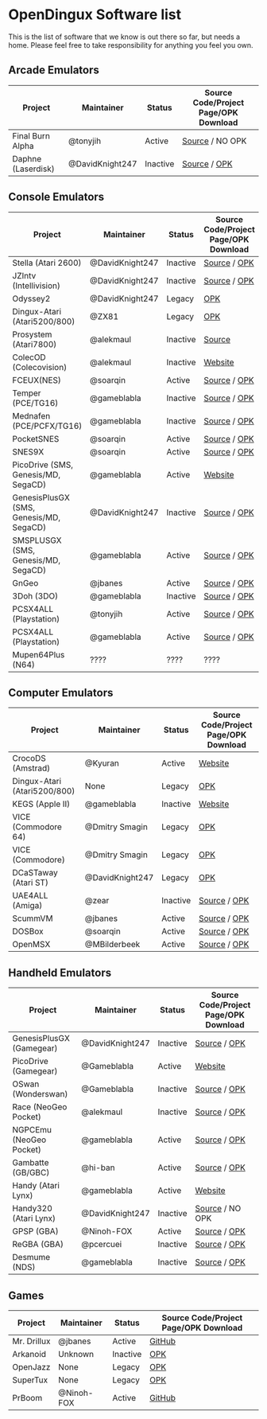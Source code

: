 # OpenDingux Software list
This is the list of software that we know is out there so far, but needs a home. Please feel free to take responsibility for anything you feel you own. 


## Arcade Emulators

Project | Maintainer | Status | Source Code/Project Page/OPK Download 
------- | ---------- | ---- | -----------
Final Burn Alpha  | @tonyjih | Active | [Source](https://github.com/tonyjih/fba-sdl) / NO OPK
Daphne (Laserdisk)  | @DavidKnight247 | Inactive | [Source](https://github.com/DavidKnight247/Daphne) / [OPK](https://drive.google.com/file/d/0BwYi4RGX-HSaYVN2RXVHdHlCUEU)

## Console Emulators

Project | Maintainer | Status | Source Code/Project Page/OPK Download 
------- | ---------- | ---- | -----------
Stella (Atari 2600)   | @DavidKnight247 | Inactive | [Source](https://github.com/DavidKnight247/Stella-3.9.3) / [OPK](https://github.com/l33t5p34k3r/RG350-Emulators/raw/master/stella_20191116.opk)
JZIntv (Intellivision)    | @DavidKnight247| Inactive | [Source](https://github.com/DavidKnight247/jzIntv) / [OPK](https://github.com/l33t5p34k3r/RG350-Emulators/raw/master/jzIntv_20191017.opk)
Odyssey2    | @DavidKnight247 | Legacy | [OPK](https://github.com/l33t5p34k3r/RG350-Emulators/raw/master/o2em_20141125.opk)
Dingux-Atari (Atari5200/800) | @ZX81 | Legacy | [OPK](https://github.com/retrogamehandheld/OpenDingux/blob/master/EmulatorOPKs/dingux-atari.opk)
Prosystem (Atari7800) | @alekmaul | Inactive | [Source](https://github.com/alekmaul/prosystem)
ColecOD (Colecovision)    | @alekmaul | Inactive | [Website](https://boards.dingoonity.org/gcw-releases/colecod-v1-0/)
FCEUX(NES)    | @soarqin | Active | [Source](https://github.com/soarqin/fceux-for-retrogame/) / [OPK](https://github.com/soarqin/fceux-for-retrogame/releases)
Temper (PCE/TG16)    | @gameblabla | Inactive | [Source](https://github.com/gameblabla/temper) / [OPK](https://github.com/l33t5p34k3r/RG350-Emulators/raw/master/temper_20191017.opk)
Mednafen (PCE/PCFX/TG16)    | @gameblabla | Inactive | [Source](https://github.com/gameblabla/mednafen-gcw) / [OPK](https://github.com/l33t5p34k3r/RG350-Emulators/raw/master/temper_20191017.opk)
PocketSNES    | @soarqin | Active | [Source](https://github.com/soarqin/PocketSNES/) / [OPK](https://github.com/soarqin/PocketSNES/releases)
SNES9X    | @soarqin | Active | [Source](https://github.com/soarqin/snes9x/releases) / [OPK](https://github.com/soarqin/snes9x/releases)
PicoDrive (SMS, Genesis/MD, SegaCD)  | @gameblabla | Active | [Website](https://boards.dingoonity.org/retro-game-350rg-350/rg-350-emulatorsgame-ports/)
GenesisPlusGX (SMS, Genesis/MD, SegaCD)  | @DavidKnight247 | Inactive | [Source](https://github.com/DavidKnight247/Genesis-Plus-GX) / [OPK](https://github.com/l33t5p34k3r/RG350-Emulators/raw/master/Stock/GenplusGX(Genesis%20%20Mega%20Drive%2C%20Sega%20%20Mega%20CD%2C%20Master%20System%2C%20Game%20Gear%20%26%20SG-1000).opk)
SMSPLUSGX (SMS, Genesis/MD, SegaCD)  | @gameblabla | Active | [Source](https://github.com/gameblabla/sms_sdl) / [OPK](https://gameblabla.nl/files/ipk/gcw0/smsplus_gcw0.opk)
GnGeo   | @jbanes | Active | [Source](https://github.com/jbanes/gngeo/) / [OPK](https://github.com/jbanes/gngeo/releases)
3Doh (3DO)   | @gameblabla | Inactive | [Source](https://github.com/gameblabla/3doh_gcw0) / [OPK](https://github.com/l33t5p34k3r/RG350-Emulators/raw/master/3doh_20180523.opk)
PCSX4ALL  (Playstation)  | @tonyjih | Active | [Source](https://github.com/tonyjih/RG350_pcsx4all/) / [OPK](https://github.com/tonyjih/RG350_pcsx4all/releases)
PCSX4ALL  (Playstation)  | @gameblabla	 | Active | [Source](https://github.com/gameblabla/pcsx4all/) / [OPK](https://github.com/gameblabla/pcsx4all/releases)
Mupen64Plus (N64)    | ???? | ???? | ????

## Computer Emulators

Project | Maintainer | Status | Source Code/Project Page/OPK Download 
------- | ---------- | ---- | -----------
CrocoDS (Amstrad) | @Kyuran | Active | [Website](https://www.kyuran.be/rg350/)
Dingux-Atari (Atari5200/800) | None | Legacy | [OPK](https://github.com/retrogamehandheld/OpenDingux/blob/master/EmulatorOPKs/dingux-atari.opk)
KEGS (Apple II)  | @gameblabla | Inactive | [Website](https://boards.dingoonity.org/gcw-development/(alpha)-kegs-for-gcw0-apple-iigs-emulator/)
VICE (Commodore 64)  | @Dmitry Smagin | Legacy | [OPK](https://github.com/l33t5p34k3r/RG350-Emulators/raw/master/vice-c64_20191211.opk)
VICE (Commodore)  | @Dmitry Smagin | Legacy | [OPK](https://github.com/l33t5p34k3r/RG350-Emulators/raw/master/vice_20150519.opk)
DCaSTaway (Atari ST)  | @DavidKnight247 | Legacy | [OPK](https://github.com/l33t5p34k3r/RG350-Emulators/blob/master/Dcastaway_20191017.opk)
UAE4ALL (Amiga) | @zear | Inactive | [Source](https://github.com/zear/uae4all) / [OPK](https://github.com/l33t5p34k3r/RG350-Emulators/raw/master/uae4all_20191017.opk)
ScummVM | @jbanes | Active | [Source](https://github.com/jbanes/scummvm/) / [OPK](https://github.com/jbanes/scummvm/releases)
DOSBox  | @soarqin | Active | [Source](https://github.com/soarqin/dosbox-rg350) / [OPK](https://github.com/l33t5p34k3r/RG350-Emulators/raw/master/dosbox-rg350_20191112.opk)
OpenMSX  | @MBilderbeek | Active | [Source](https://github.com/openMSX/openMSX/) / [OPK](https://github.com/openMSX/openMSX/releases)


## Handheld Emulators
Project | Maintainer | Status | Source Code/Project Page/OPK Download 
------- | ---------- | ---- | -----------
GenesisPlusGX (Gamegear)  | @DavidKnight247 | Inactive | [Source](https://github.com/DavidKnight247/Genesis-Plus-GX) / [OPK](https://github.com/l33t5p34k3r/RG350-Emulators/raw/master/Stock/GenplusGX(Genesis%20%20Mega%20Drive%2C%20Sega%20%20Mega%20CD%2C%20Master%20System%2C%20Game%20Gear%20%26%20SG-1000).opk)
PicoDrive (Gamegear)  | @Gameblabla | Active | [Website](https://boards.dingoonity.org/retro-game-350rg-350/rg-350-emulatorsgame-ports/)
OSwan (Wonderswan) | @Gameblabla | Inactive | [Source](https://github.com/gameblabla/oswan) / [OPK](https://github.com/l33t5p34k3r/RG350-Emulators/raw/master/oswan-gcw_20191009.opk)
Race (NeoGeo Pocket)  | @alekmaul | Inactive | [Source](https://github.com/alekmaul/race) / [OPK](https://github.com/l33t5p34k3r/RG350-Emulators/raw/master/race_20191210.opk)
NGPCEmu (NeoGeo Pocket)  | @gameblabla | Active | [Source](https://github.com/gameblabla/NGPCemu) / [OPK](https://gameblabla.nl/files/ipk/gcw0/ngpcemu_gcw0.opk)
Gambatte (GB/GBC)| @hi-ban | Active | [Source](https://github.com/bardeci/dot-matrix-simulator/) / [OPK](https://github.com/bardeci/dot-matrix-simulator/releases)
Handy (Atari Lynx) | @gameblabla | Active | [Website](https://boards.dingoonity.org/retro-game-350rg-350/rg-350-emulatorsgame-ports/)
Handy320 (Atari Lynx) | @DavidKnight247 | Inactive | [Source](https://github.com/DavidKnight247/handy320-rzx50) / NO OPK
GPSP (GBA) | @Ninoh-FOX | Active | [Source](https://github.com/Ninoh-FOX/gpsp-rg350/) / [OPK](https://github.com/Ninoh-FOX/gpsp-rg350/releases)
ReGBA (GBA)  | @pcercuei | Inactive | [Source](https://github.com/pcercuei/ReGBA) / [OPK](https://app.box.com/s/e3no5tjvjxxlz9senns2t3xw8d5xo3nr)
Desmume (NDS)  | @gameblabla | Inactive | [Source](https://github.com/gameblabla/desmume-gcw0) / [OPK](https://github.com/gameblabla/desmume-gcw0/raw/master/desmume.opk)



## Games
Project | Maintainer | Status | Source Code/Project Page/OPK Download 
------- | ---------- | ---- | -----------
Mr. Drillux | @jbanes | Active | [GitHub](https://github.com/jbanes/rs97-mrdrillux)
Arkanoid | Unknown | Inactive | [OPK](https://github.com/retrogamehandheld/OpenDingux/blob/master/GameOPKs/Arkanoid.opk)
OpenJazz | None | Legacy | [OPK](https://github.com/retrogamehandheld/OpenDingux/blob/master/GameOPKs/openjazz.opk)
SuperTux | None | Legacy | [OPK](https://github.com/retrogamehandheld/OpenDingux/blob/master/GameOPKs/supertux.opk)
PrBoom | @Ninoh-FOX | Active | [GitHub](https://github.com/Ninoh-FOX/PrBoom-plus-for-RG350)
